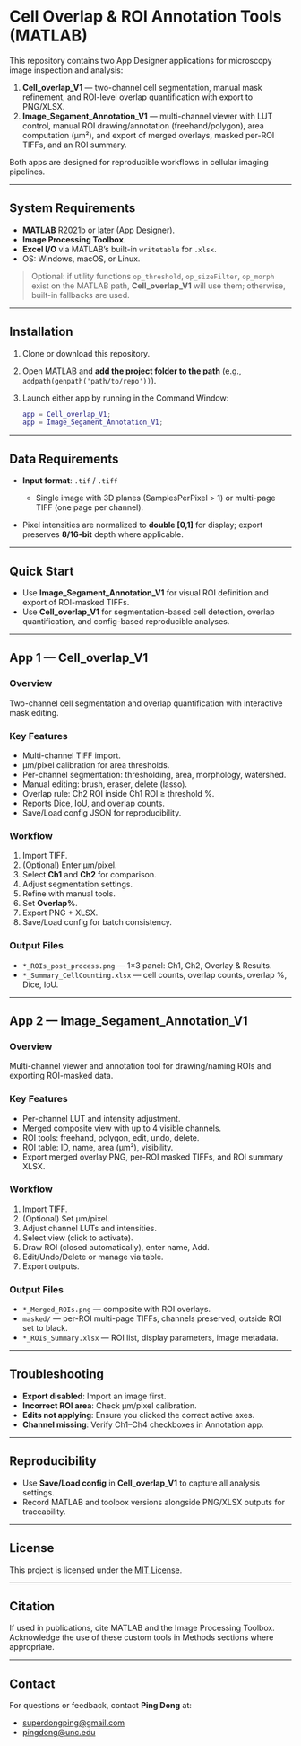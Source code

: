 # Cell Overlap & ROI Annotation Tools (MATLAB)

This repository contains two App Designer applications for microscopy image inspection and analysis:

1. **Cell\_overlap\_V1** — two-channel cell segmentation, manual mask refinement, and ROI-level overlap quantification with export to PNG/XLSX.
2. **Image\_Segament\_Annotation\_V1** — multi-channel viewer with LUT control, manual ROI drawing/annotation (freehand/polygon), area computation (µm²), and export of merged overlays, masked per-ROI TIFFs, and an ROI summary.

Both apps are designed for reproducible workflows in cellular imaging pipelines.

---

## System Requirements

* **MATLAB** R2021b or later (App Designer).
* **Image Processing Toolbox**.
* **Excel I/O** via MATLAB’s built-in `writetable` for `.xlsx`.
* OS: Windows, macOS, or Linux.

> Optional: if utility functions `op_threshold`, `op_sizeFilter`, `op_morph` exist on the MATLAB path, **Cell\_overlap\_V1** will use them; otherwise, built-in fallbacks are used.

---

## Installation

1. Clone or download this repository.
2. Open MATLAB and **add the project folder to the path** (e.g., `addpath(genpath('path/to/repo'))`).
3. Launch either app by running in the Command Window:

   ```matlab
   app = Cell_overlap_V1;
   app = Image_Segament_Annotation_V1;
   ```

---

## Data Requirements

* **Input format**: `.tif` / `.tiff`

  * Single image with 3D planes (SamplesPerPixel > 1) or multi-page TIFF (one page per channel).
* Pixel intensities are normalized to **double \[0,1]** for display; export preserves **8/16-bit** depth where applicable.

---

## Quick Start

* Use **Image\_Segament\_Annotation\_V1** for visual ROI definition and export of ROI-masked TIFFs.
* Use **Cell\_overlap\_V1** for segmentation-based cell detection, overlap quantification, and config-based reproducible analyses.

---

## App 1 — Cell\_overlap\_V1

### Overview

Two-channel cell segmentation and overlap quantification with interactive mask editing.

### Key Features

* Multi-channel TIFF import.
* µm/pixel calibration for area thresholds.
* Per-channel segmentation: thresholding, area, morphology, watershed.
* Manual editing: brush, eraser, delete (lasso).
* Overlap rule: Ch2 ROI inside Ch1 ROI ≥ threshold %.
* Reports Dice, IoU, and overlap counts.
* Save/Load config JSON for reproducibility.

### Workflow

1. Import TIFF.
2. (Optional) Enter µm/pixel.
3. Select **Ch1** and **Ch2** for comparison.
4. Adjust segmentation settings.
5. Refine with manual tools.
6. Set **Overlap%**.
7. Export PNG + XLSX.
8. Save/Load config for batch consistency.

### Output Files

* `*_ROIs_post_process.png` — 1×3 panel: Ch1, Ch2, Overlay & Results.
* `*_Summary_CellCounting.xlsx` — cell counts, overlap counts, overlap %, Dice, IoU.

---

## App 2 — Image\_Segament\_Annotation\_V1

### Overview

Multi-channel viewer and annotation tool for drawing/naming ROIs and exporting ROI-masked data.

### Key Features

* Per-channel LUT and intensity adjustment.
* Merged composite view with up to 4 visible channels.
* ROI tools: freehand, polygon, edit, undo, delete.
* ROI table: ID, name, area (µm²), visibility.
* Export merged overlay PNG, per-ROI masked TIFFs, and ROI summary XLSX.

### Workflow

1. Import TIFF.
2. (Optional) Set µm/pixel.
3. Adjust channel LUTs and intensities.
4. Select view (click to activate).
5. Draw ROI (closed automatically), enter name, Add.
6. Edit/Undo/Delete or manage via table.
7. Export outputs.

### Output Files

* `*_Merged_ROIs.png` — composite with ROI overlays.
* `masked/` — per-ROI multi-page TIFFs, channels preserved, outside ROI set to black.
* `*_ROIs_Summary.xlsx` — ROI list, display parameters, image metadata.

---

## Troubleshooting

* **Export disabled**: Import an image first.
* **Incorrect ROI area**: Check µm/pixel calibration.
* **Edits not applying**: Ensure you clicked the correct active axes.
* **Channel missing**: Verify Ch1–Ch4 checkboxes in Annotation app.

---

## Reproducibility

* Use **Save/Load config** in **Cell\_overlap\_V1** to capture all analysis settings.
* Record MATLAB and toolbox versions alongside PNG/XLSX outputs for traceability.

---

## License

This project is licensed under the [MIT License](./LICENSE).

---

## Citation

If used in publications, cite MATLAB and the Image Processing Toolbox. Acknowledge the use of these custom tools in Methods sections where appropriate.

---

## Contact

For questions or feedback, contact **Ping Dong** at:

* [superdongping@gmail.com](mailto:superdongping@gmail.com)
* [pingdong@unc.edu](mailto:pingdong@unc.edu)
